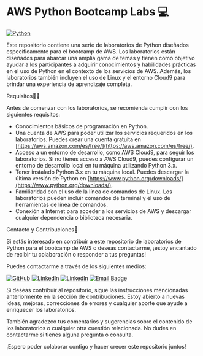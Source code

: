 # AWS Python Bootcamp Labs 💻

<a href="#"><img alt="Python" src="https://img.shields.io/badge/Python-14354C.svg?logo=python&logoColor=white"></a>

Este repositorio contiene una serie de laboratorios de Python diseñados específicamente para el bootcamp de AWS. Los laboratorios están diseñados para abarcar una amplia gama de temas y tienen como objetivo ayudar a los participantes a adquirir conocimientos y habilidades prácticas en el uso de Python en el contexto de los servicios de AWS. Además, los laboratorios también incluyen el uso de Linux y el entorno Cloud9 para brindar una experiencia de aprendizaje completa.

Requisitos👩‍💻

Antes de comenzar con los laboratorios, se recomienda cumplir con los siguientes requisitos:

- Conocimientos básicos de programación en Python.
- Una cuenta de AWS para poder utilizar los servicios requeridos en los laboratorios. Puedes crear una cuenta gratuita en [https://aws.amazon.com/es/free/](https://aws.amazon.com/es/free/).
- Acceso a un entorno de desarrollo, como AWS Cloud9, para seguir los laboratorios. Si no tienes acceso a AWS Cloud9, puedes configurar un entorno de desarrollo local en tu máquina utilizando Python 3.x.
- Tener instalado Python 3.x en tu máquina local. Puedes descargar la última versión de Python en [https://www.python.org/downloads/](https://www.python.org/downloads/).
- Familiaridad con el uso de la línea de comandos de Linux. Los laboratorios pueden incluir comandos de terminal y el uso de herramientas de línea de comandos.
- Conexión a Internet para acceder a los servicios de AWS y descargar cualquier dependencia o biblioteca necesaria.

Contacto y Contribuciones📡

Si estás interesado en contribuir a este repositorio de laboratorios de Python para el bootcamp de AWS o deseas contactarme, ¡estoy encantado de recibir tu colaboración o responder a tus preguntas!

Puedes contactarme a través de los siguientes medios:

<a href="https://github.com/ian-parra" target="blank"><img alt="GitHub" src="https://img.shields.io/badge/github-181717?&style=for-the-badge&logo=github&logoColor=white"/></a>
<a href="https://www.linkedin.com/in/ian-ezequiel-parra-922077220/" target="blank"><img alt="LinkedIn" src="https://img.shields.io/badge/linkedin-0077B5?&style=for-the-badge&logo=linkedin&logoColor=white"/></a>
<a href="https://www.instagram.com/ian_parra_/" target="blank"><img alt="LinkedIn" src="https://img.shields.io/badge/instagram-E4405F?&style=for-the-badge&logo=instagram&logoColor=white"/></a>
<a href="mailto:24ian2002@gmail.com" target="_blank">![Email Badge](https://img.shields.io/badge/Gmail-D14836?style=for-the-badge&logo=gmail&logoColor=white)</a>


Si deseas contribuir al repositorio, sigue las instrucciones mencionadas anteriormente en la sección de contribuciones. Estoy abierto a nuevas ideas, mejoras, correcciones de errores y cualquier aporte que ayude a enriquecer los laboratorios.

También agradezco tus comentarios y sugerencias sobre el contenido de los laboratorios o cualquier otra cuestión relacionada. No dudes en contactarme si tienes alguna pregunta o consulta.

¡Espero poder colaborar contigo y hacer crecer este repositorio juntos!
